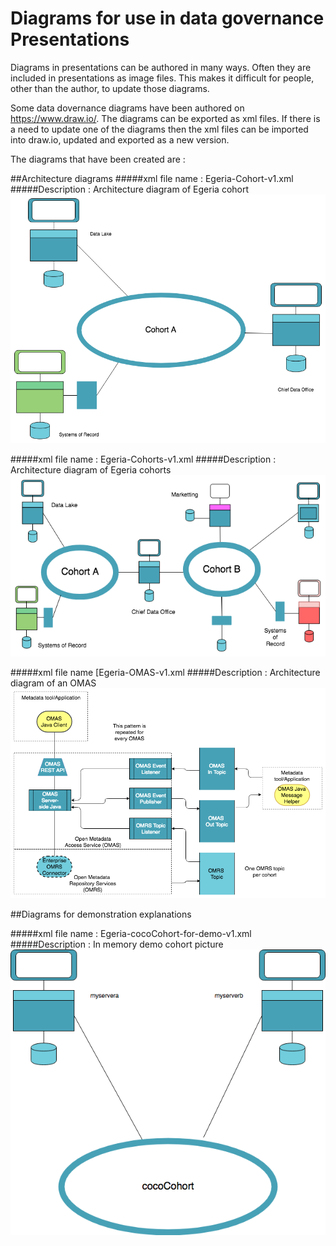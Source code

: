 # Diagrams for use in data governance Presentations

Diagrams in presentations can be authored in many ways. Often they are included in presentations as
image files. This makes it difficult for people, other than the author, to update those diagrams. 
   
Some data dovernance diagrams have been authored on https://www.draw.io/. The diagrams can be exported as xml files. 
If there is a need to update one of the diagrams then the xml files can be imported into draw.io, updated and exported
as a new version.

The diagrams that have been created are : 

##Architecture diagrams
#####xml file name : Egeria-Cohort-v1.xml 
#####Description : Architecture diagram of Egeria cohort
![Egeria cohort architecture v1](Egeria-Cohort-v1.png)  

#####xml file name : Egeria-Cohorts-v1.xml 
#####Description : Architecture diagram of Egeria cohorts
![Egeria cohorts architecture v1](Egeria-Cohorts-v1.png) 

#####xml file name [Egeria-OMAS-v1.xml 
#####Description : Architecture diagram of an OMAS
![Egeria OMAS picture v1](Egeria-OMAS-v1.png) 


##Diagrams for demonstration explanations

#####xml file name : Egeria-cocoCohort-for-demo-v1.xml 
#####Description : In memory demo cohort picture 
![Egeria cohort for in memory demo v1](Egeria-cocoCohort-for-demo-v1.png) 
